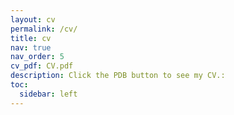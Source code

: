 ```yaml
---
layout: cv
permalink: /cv/
title: cv
nav: true
nav_order: 5
cv_pdf: CV.pdf
description: Click the PDB button to see my CV.:
toc:
  sidebar: left
---
```

